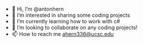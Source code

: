 - 👋 Hi, I’m @antonhern
- 👀 I’m interested in sharing some coding projects
- 🌱 I’m currently learning how to work with c#
- 💞️ I’m looking to collaborate on any coding projects!
- 📫 How to reach me ahern336@ucsc.edu

<!---
antonhern/antonhern is a ✨ special ✨ repository because its `README.md` (this file) appears on your GitHub profile.
You can click the Preview link to take a look at your changes.
--->
